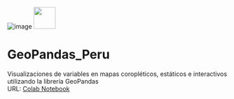 ![image](https://user-images.githubusercontent.com/85203210/174846805-a380edc5-6962-44d1-9d0d-b76aec82aa54.png)
<img src='https://user-images.githubusercontent.com/85203210/174846805-a380edc5-6962-44d1-9d0d-b76aec82aa54.png' height='50'>
# GeoPandas_Peru
Visualizaciones de variables en mapas coropléticos, estáticos e interactivos utilizando la librería GeoPandas <br>
URL: [Colab Notebook](https://colab.research.google.com/drive/12Ymj0uhDyPQmi1Qm5mwZvZcoFMMApD1b?usp=sharing)
